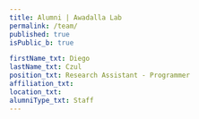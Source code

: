 ```yaml
---
title: Alumni | Awadalla Lab
permalink: /team/
published: true
isPublic_b: true

firstName_txt: Diego
lastName_txt: Czul
position_txt: Research Assistant - Programmer
affiliation_txt:
location_txt:
alumniType_txt: Staff
---
```

